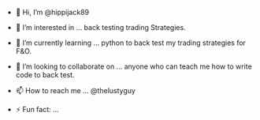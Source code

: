 - 👋 Hi, I’m @hippijack89
- 👀 I’m interested in ... back testing trading Strategies.
- 🌱 I’m currently learning ... python to back test my trading strategies for F&O.
- 💞️ I’m looking to collaborate on ... anyone who can teach me how to write code to back test.
- 📫 How to reach me ... @thelustyguy 
  
- ⚡ Fun fact: ...

<!---
hippijack89/hippijack89 is a ✨ special ✨ repository because its `README.md` (this file) appears on your GitHub profile.
You can click the Preview link to take a look at your changes.
--->
